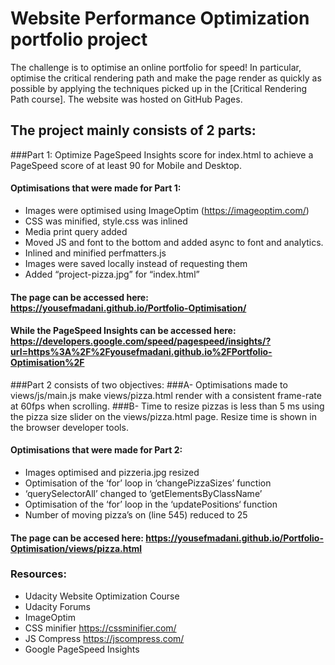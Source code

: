# Website Performance Optimization portfolio project

The challenge is to optimise an online portfolio for speed! In particular, optimise the critical rendering path and make the page render as quickly as possible by applying the techniques picked up in the [Critical Rendering Path course]. The website was hosted on GitHub Pages.


## The project mainly consists of 2 parts:

###Part 1: Optimize PageSpeed Insights score for index.html to achieve a PageSpeed score of at least 90 for Mobile and Desktop.

#### Optimisations that were made for Part 1: 
- Images were optimised using ImageOptim (https://imageoptim.com/) 
- CSS was minified, style.css was inlined 
- Media print query added 
- Moved JS and font to the bottom and added async to font and analytics. 
- Inlined and minified perfmatters.js 
- Images were saved locally instead of requesting them 
- Added “project-pizza.jpg” for “index.html”

#### The page can be accessed here: https://yousefmadani.github.io/Portfolio-Optimisation/

#### While the PageSpeed Insights can be accessed here: https://developers.google.com/speed/pagespeed/insights/?url=https%3A%2F%2Fyousefmadani.github.io%2FPortfolio-Optimisation%2F



###Part 2 consists of two objectives:
###A- Optimisations made to views/js/main.js make views/pizza.html render with a consistent frame-rate at 60fps when scrolling. 
###B- Time to resize pizzas is less than 5 ms using the pizza size slider on the views/pizza.html page. Resize time is shown in the browser developer tools.

#### Optimisations that were made for Part 2:
- Images optimised and pizzeria.jpg resized
- Optimisation of the ‘for’ loop in ‘changePizzaSizes’ function
- ‘querySelectorAll’ changed to ‘getElementsByClassName’
- Optimisation of the ‘for’ loop in the ‘updatePositions‘ function 
- Number of moving pizza’s on (line 545) reduced to 25

#### The page can be accesed here: https://yousefmadani.github.io/Portfolio-Optimisation/views/pizza.html

### Resources:
- Udacity Website Optimization Course
- Udacity Forums
- ImageOptim
- CSS minifier https://cssminifier.com/
- JS Compress https://jscompress.com/
- Google PageSpeed Insights 
